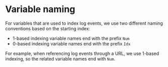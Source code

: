 # Variable naming

For variables that are used to index log events, we use two different naming conventions based on
the starting index:

* 1-based indexing variable names end with the prefix `Num`
* 0-based indexing variable names end with the prefix `Idx`
 
For example, when referencing log events through a URL, we use 1-based indexing, so the related
variable names end with `Num`.
